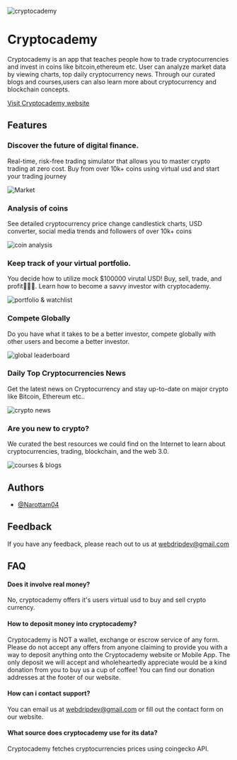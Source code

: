 
![cryptocademy](https://res.cloudinary.com/https-webdrip-in/image/upload/v1650981759/cryptocademy-logo-sideways-light_qkg0v6.png)


# Cryptocademy

Cryptocademy is an app that teaches people how to trade cryptocurrencies and invest in coins like bitcoin,ethereum etc. User can analyze market data by viewing charts, top daily cryptocurrency news. Through our curated blogs and courses,users can also learn more about cryptocurrency and blockchain concepts.

[Visit Cryptocademy website](https://cryptocademy.webdrip.in/)
## Features


### Discover the future of digital finance.
Real-time, risk-free trading simulator that allows you to master crypto trading at zero cost. Buy from over 10k+ coins using virtual usd and start your trading journey

![Market](https://res.cloudinary.com/https-webdrip-in/image/upload/v1650981847/market_e7l799.png)

### Analysis of coins
See detailed cryptocurrency price change candlestick charts, USD converter, social media trends and followers of over 10k+ coins


![coin analysis](https://res.cloudinary.com/https-webdrip-in/image/upload/v1650981845/showcase2_xxh0dr.png)

### Keep track of your virtual portfolio.
You decide how to utilize mock $100000 virutal USD! Buy, sell, trade, and profit🚀🚀🚀. Learn how to become a savvy investor with cryptocademy.


![portfolio & watchlist](https://res.cloudinary.com/https-webdrip-in/image/upload/v1650981846/showcase3_k3uoox.png)

### Compete Globally
Do you have what it takes to be a better investor, compete globally with other users and become a better investor.

![global leaderboard](https://res.cloudinary.com/https-webdrip-in/image/upload/v1650981846/showcase4_h0vitd.png)

### Daily Top Cryptocurrencies News

Get the latest news on Cryptocurrency and stay up-to-date on major crypto like Bitcoin, Ethereum etc..

![crypto news](https://res.cloudinary.com/https-webdrip-in/image/upload/v1650981848/showcase5_pycvmp.png)

### Are you new to crypto?
We curated the best resources we could find on the Internet to learn about cryptocurrencies, trading, blockchain, and the web 3.0.

![courses & blogs](https://res.cloudinary.com/https-webdrip-in/image/upload/v1650981847/showcase6_cylkru.png)



## Authors

- [@Narottam04](https://github.com/Narottam04)


## Feedback

If you have any feedback, please reach out to us at webdripdev@gmail.com



## FAQ

#### Does it involve real money?

No, cryptocademy offers it's users virtual usd to buy and sell crypto currency.

#### How to deposit money into cryptocademy?

Cryptocademy is NOT a wallet, exchange or escrow service of any form. Please do not accept any offers from anyone claiming to provide you with a way to deposit anything onto the Cryptocademy website or Mobile App. The only deposit we will accept and wholeheartedly appreciate would be a kind donation from you to buy us a cup of coffee! You can find our donation addresses at the footer of our website.


#### How can i contact support?

You can email us at webdripdev@gmail.com or fill out the contact form on our website.

#### What source does cryptocademy use for its data?

Cryptocademy fetches cryptocurrencies prices using coingecko API.


